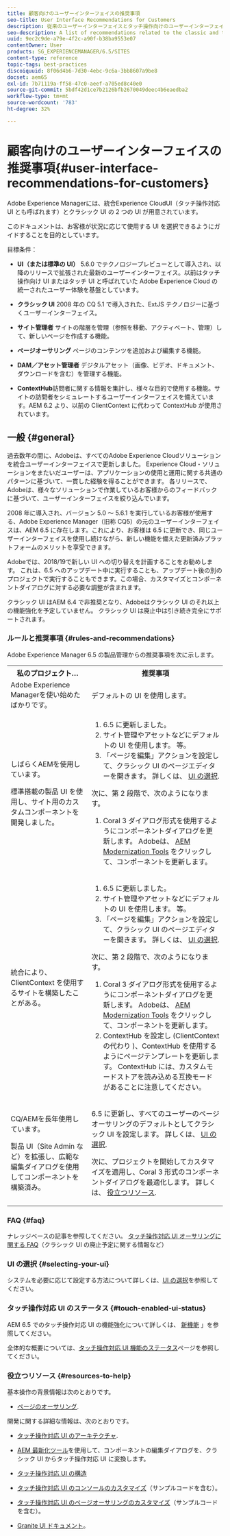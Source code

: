 ```yaml
---
title: 顧客向けのユーザーインターフェイスの推奨事項
seo-title: User Interface Recommendations for Customers
description: 従来のユーザーインターフェイスとタッチ操作向けのユーザーインターフェイスに関連する推奨事項のリストです。
seo-description: A list of recommendations related to the classic and touch-optimized user interfaces.
uuid: 9ec2c9de-a79e-4f2c-a90f-b38ba9553e07
contentOwner: User
products: SG_EXPERIENCEMANAGER/6.5/SITES
content-type: reference
topic-tags: best-practices
discoiquuid: 8f06d4b6-7d30-4ebc-9c6a-3bb8607a9be8
docset: aem65
exl-id: 7b71119a-ff58-47c0-aeef-a705ed8c40e0
source-git-commit: 5bdf42d1ce7b2126bfb2670049deec4b6eaedba2
workflow-type: tm+mt
source-wordcount: '783'
ht-degree: 32%

---
```


# 顧客向けのユーザーインターフェイスの推奨事項{#user-interface-recommendations-for-customers}

Adobe Experience Managerには、統合Experience CloudUI（タッチ操作対応 UI とも呼ばれます）とクラシック UI の 2 つの UI が用意されています。

このドキュメントは、お客様が状況に応じて使用する UI を選択できるようにガイドすることを目的としています。

目標条件：

* **UI（または標準の UI）** 5.6.0 でテクノロジープレビューとして導入され、以降のリリースで拡張された最新のユーザーインターフェイス。以前はタッチ操作向け UI またはタッチ UI と呼ばれていた Adobe Experience Cloud の統一されたユーザー体験を基盤としています。

* **クラシック UI**
2008 年の CQ 5.1 で導入された、ExtJS テクノロジーに基づくユーザーインターフェイス。

* **サイト管理者**
サイトの階層を管理（参照を移動、アクティベート、管理）して、新しいページを作成する機能。

* **ページオーサリング**
ページのコンテンツを追加および編集する機能。

* **DAM／アセット管理者**
デジタルアセット（画像、ビデオ、ドキュメント、ダウンロードを含む）を管理する機能。

* **ContextHub**&#x200B;訪問者に関する情報を集計し、様々な目的で使用する機能。サイトの訪問者をシミュレートするユーザーインターフェイスを備えています。AEM 6.2 より、以前の ClientContext に代わって ContextHub が使用されています。

## 一般 {#general}

過去数年の間に、Adobeは、すべてのAdobe Experience Cloudソリューションを統合ユーザーインターフェイスで更新しました。 Experience Cloud・ソリューションをまたいだユーザーは、アプリケーションの使用と運用に関する共通のパターンに基づいて、一貫した経験を得ることができます。 各リリースで、Adobeは、様々なソリューションで作業しているお客様からのフィードバックに基づいて、ユーザーインターフェイスを絞り込んでいます。

2008 年に導入され、バージョン 5.0 ～ 5.6.1 を実行しているお客様が使用する、Adobe Experience Manager（旧称 CQ5）の元のユーザーインターフェイスは、AEM 6.5 に存在します。これにより、お客様は 6.5 に更新でき、同じユーザーインターフェイスを使用し続けながら、新しい機能を備えた更新済みプラットフォームのメリットを享受できます。

Adobeでは、2018/19で新しい UI への切り替えを計画することをお勧めします。 これは、6.5 へのアップデート中に実行することも、アップデート後の別のプロジェクトで実行することもできます。この場合、カスタマイズとコンポーネントダイアログに対する必要な調整が含まれます。

クラシック UI はAEM 6.4 で非推奨となり、Adobeはクラシック UI のそれ以上の機能強化を予定していません。 クラシック UI は廃止中は引き続き完全にサポートされます。

### ルールと推奨事項 {#rules-and-recommendations}

Adobe Experience Manager 6.5 の製品管理からの推奨事項を次に示します。

<table>
 <tbody>
  <tr>
   <th>私のプロジェクト…</th>
   <th>推奨事項</th>
  </tr>
  <tr>
   <td>Adobe Experience Managerを使い始めたばかりです。</td>
   <td>デフォルトの UI を使用します。</td>
  </tr>
  <tr>
   <td><p>しばらくAEMを使用しています。</p> <p>標準搭載の製品 UI を使用し、サイト用のカスタムコンポーネントを開発しました。<br /> </p> </td>
   <td>
    <ol>
     <li>6.5 に更新しました。</li>
     <li>サイト管理やアセットなどにデフォルトの UI を使用します。 等。<br /> </li>
     <li>「ページを編集」アクションを設定して、クラシック UI のページエディターを開きます。 詳しくは、 <a href="#selecting-your-ui">UI の選択</a>.</li>
    </ol> <p>次に、第 2 段階で、次のようになります。</p>
    <ol>
     <li>Coral 3 ダイアログ形式を使用するようにコンポーネントダイアログを更新します。 Adobeは、 <a href="/help/sites-developing/modernization-tools.md">AEM Modernization Tools</a> をクリックして、コンポーネントを更新します。</li>
    </ol> </td>
  </tr>
  <tr>
   <td>統合により、ClientContext を使用するサイトを構築したことがある。<br /> </td>
   <td>
    <ol>
     <li>6.5 に更新しました。</li>
     <li>サイト管理やアセットなどにデフォルトの UI を使用します。 等。</li>
     <li>「ページを編集」アクションを設定して、クラシック UI のページエディターを開きます。 詳しくは、 <a href="#selecting-your-ui">UI の選択</a>.</li>
    </ol> <p>次に、第 2 段階で、次のようになります。</p>
    <ol>
     <li>Coral 3 ダイアログ形式を使用するようにコンポーネントダイアログを更新します。 Adobeは、 <a href="/help/sites-developing/modernization-tools.md">AEM Modernization Tools</a> をクリックして、コンポーネントを更新します。</li>
     <li>ContextHub を設定し (ClientContextの代わり )、ContextHub を使用するようにページテンプレートを更新します。 ContextHub には、カスタムモードストアを読み込める互換モードがあることに注意してください。</li>
    </ol> </td>
  </tr>
  <tr>
   <td><p>CQ/AEMを長年使用しています。</p> <p>製品 UI（Site Admin など）を拡張し、広範な編集ダイアログを使用してコンポーネントを構築済み。</p> </td>
   <td><p>6.5 に更新し、すべてのユーザーのページオーサリングのデフォルトとしてクラシック UI を設定します。 詳しくは、 <a href="#selecting-your-ui">UI の選択</a>.</p> <p>次に、プロジェクトを開始してカスタマイズを適用し、Coral 3 形式のコンポーネントダイアログを最適化します。 詳しくは、 <a href="#resources-to-help">役立つリソース</a>.<br /> </p> </td>
  </tr>
 </tbody>
</table>

### FAQ {#faq}

ナレッジベースの記事を参照してください。 [タッチ操作対応 UI オーサリングに関する FAQ](https://helpx.adobe.com/jp/experience-manager/kb/index/touchui_faq.html)（クラシック UI の廃止予定に関する情報など）

### UI の選択 {#selecting-your-ui}

システムを必要に応じて設定する方法について詳しくは、[UI の選択](/help/sites-authoring/select-ui.md)を参照してください。

### タッチ操作対応 UI のステータス {#touch-enabled-ui-status}

AEM 6.5 でのタッチ操作対応 UI の機能強化について詳しくは、 [新機能](/help/release-notes/release-notes.md#what-s-new) 」を参照してください。

全体的な概要については、[タッチ操作対応 UI 機能のステータス](/help/release-notes/touch-ui-features-status.md)ページを参照してください。

### 役立つリソース {#resources-to-help}

基本操作の背景情報は次のとおりです。

* [ページのオーサリング](/help/sites-authoring/page-authoring.md).

開発に関する詳細な情報は、次のとおりです。

* [タッチ操作対応 UI のアーキテクチャ](/help/sites-developing/touch-ui-concepts.md).
* [AEM 最新化ツール](/help/sites-developing/modernization-tools.md)を使用して、コンポーネントの編集ダイアログを、クラシック UI からタッチ操作対応 UI に変換します。

* [タッチ操作対応 UI の構造](/help/sites-developing/touch-ui-structure.md)

* [タッチ操作対応 UI のコンソールのカスタマイズ](/help/sites-developing/customizing-consoles-touch.md)（サンプルコードを含む）。

* [タッチ操作対応 UI のページオーサリングのカスタマイズ](/help/sites-developing/customizing-page-authoring-touch.md)（サンプルコードを含む）。

* [Granite UI ドキュメント](https://helpx.adobe.com/experience-manager/6-5/sites/developing/using/reference-materials/granite-ui/api/index.html)。
